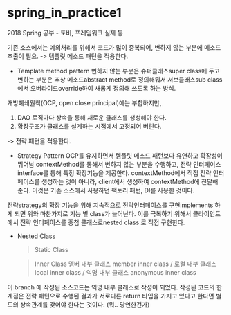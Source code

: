 # spring_in_practice1
2018 Spring 공부 - 토비, 프레임워크 실제 등 


기존 소스에서는 예외처리를 위해서 코드가 많이 중복되어, 변하지 않는 부분에 메소드 추출이 필요. 
-> 템플릿 메소드 패턴을 적용한다. 

* Template method pattern 
  변하지 않는 부분은 슈퍼클래스super class에 두고 변하는 부분은 추상 메소드abstract method로 정의해둬서 
 서브클래스sub class에서 오버라이드override하여 새롭게 정의해 쓰도록 하는 방식. 
 
 개방폐쇄원칙(OCP, open close principal)에는 부합하지만,
 1) DAO 로직마다 상속을 통해 새로운 클래스를 생성해야 한다. 
 2) 확장구조가 클래스를 설계하는 시점에서 고정되어 버린다. 
 
 -> 전략 패턴을 적용한다. 
 
 * Strategy Pattern 
   OCP를 유지하면서 템플릿 메소드 패턴보다 유연하고 확장성이 뛰어남
  contextMethod를 통해서 변하지 않는 부분을 수행하고, 전략 인터페이스interface를 통해 특정 확장기능을 제공한다. 
  contextMethod에서 직접 전략 인터페이스를 생성하는 것이 아니라, client에서 생성하여 contextMethod에 전달해 준다. 
  이것은 기존 소스에서 사용하던 팩토리 패턴, DI를 사용한 것이다. 
  
  전략strategy의 확장 기능을 위해 지속적으로 전략인터페이스를 구현implements 하게 되면 위와 마찬가지로 기능 별 class가 늘어난다. 
  이를 극복하기 위해서 클라이언트에서 전략 인터페이스를 중첩 클래스로nested class 로 직접 구현한다. 
  
  * Nested Class
    > Static Class
  
    > Inner Class 
        멤버 내부 클래스 member inner class  /  로컬 내부 클래스 local inner class /  익명 내부 클래스 anonymous inner class
      
  이 branch 에 작성된 소스코드는 익명 내부 클래스로 작성이 되었다. 
  작성된 코드의 한계점은 전략 패턴으로 수행된 결과가 서로다른 return 타입을 가지고 있다고 한다면 별도의 상속관계를 갖어야 한다는 것이다. 
  (뭐.. 당연한건가)
  
   
